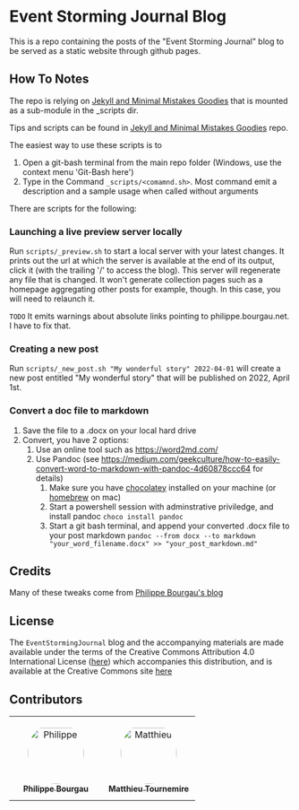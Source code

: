 # Event Storming Journal Blog

This is a repo containing the posts of the "Event Storming Journal" blog to be served as a static website through github pages.

## How To Notes

The repo is relying on [Jekyll and Minimal Mistakes Goodies](https://github.com/philou/jekyll-minimal-mistakes-goodies) that is mounted as a sub-module in the _scripts dir.

Tips and scripts can be found in [Jekyll and Minimal Mistakes Goodies](https://github.com/philou/jekyll-minimal-mistakes-goodies) repo.

The easiest way to use these scripts is to

1. Open a git-bash terminal from the main repo folder (Windows, use the context menu 'Git-Bash here')
2. Type in the Command `_scripts/<comamnd.sh>`. Most command emit a description and a sample usage when called without arguments

There are scripts for the following:

### Launching a live preview server locally

Run `scripts/_preview.sh` to start a local server with your latest changes. It prints out the url at which the server is available at the end of its output, click it (with the trailing '/' to access the blog). This server will regenerate any file that is changed. It won't generate collection pages such as a homepage aggregating other posts for example, though. In this case, you will need to relaunch it.

`TODO` It emits warnings about absolute links pointing to philippe.bourgau.net. I have to fix that.

### Creating a new post

Run `scripts/_new_post.sh "My wonderful story" 2022-04-01` will create a new post entitled "My wonderful story" that will be published on 2022, April 1st.

### Convert a doc file to markdown

1. Save the file to a .docx on your local hard drive
2. Convert, you have 2 options:
    1. Use an online tool such as https://word2md.com/
    2. Use Pandoc (see https://medium.com/geekculture/how-to-easily-convert-word-to-markdown-with-pandoc-4d60878ccc64 for details)
        1. Make sure you have [chocolatey](https://chocolatey.org/install) installed on your machine (or [homebrew](https://brew.sh/) on mac)
        2. Start a powershell session with adminstrative priviledge, and install pandoc `choco install pandoc`
        3. Start a git bash terminal, and append your converted .docx file to your post markdown `pandoc --from docx --to markdown "your_word_filename.docx" >> "your_post_markdown.md"`

## Credits

Many of these tweaks come from [Philippe Bourgau's blog](https://github.com/philou/philou.github.com)

## License

The `EventStormingJournal` blog and the accompanying materials are made available
under the terms of the Creative Commons Attribution 4.0 International License ([here](LICENSE.txt)) which accompanies this
distribution, and is available at the Creative Commons site [here](https://creativecommons.org/licenses/by/4.0/)

## Contributors

<table>
<tr>
    <td align="center" style="word-wrap: break-word; width: 150.0; height: 150.0">
        <a href=https://github.com/philou>
            <img src=https://private-avatars.githubusercontent.com/u/23983?jwt=eyJhbGciOiJIUzI1NiIsInR5cCI6IkpXVCJ9.eyJpc3MiOiJnaXRodWIuY29tIiwiYXVkIjoicmF3LmdpdGh1YnVzZXJjb250ZW50LmNvbSIsImtleSI6ImtleTEiLCJleHAiOjE3MzQ2MDcwMjAsIm5iZiI6MTczNDYwNTgyMCwicGF0aCI6Ii91LzIzOTgzIn0.2o-qUaR0-urfHE5KyXwpfy6ndij3BU54izVc5S90yb0&v=4 width="100;"  style="border-radius:50%;align-items:center;justify-content:center;overflow:hidden;padding-top:10px" alt=Philippe Bourgau/>
            <br />
            <sub style="font-size:14px"><b>Philippe Bourgau</b></sub>
        </a>
    </td>
    <td align="center" style="word-wrap: break-word; width: 150.0; height: 150.0">
        <a href=https://github.com/mattrussa>
            <img src=https://private-avatars.githubusercontent.com/u/7303247?jwt=eyJhbGciOiJIUzI1NiIsInR5cCI6IkpXVCJ9.eyJpc3MiOiJnaXRodWIuY29tIiwiYXVkIjoicmF3LmdpdGh1YnVzZXJjb250ZW50LmNvbSIsImtleSI6ImtleTEiLCJleHAiOjE3MzQ2MDY3ODAsIm5iZiI6MTczNDYwNTU4MCwicGF0aCI6Ii91LzczMDMyNDcifQ.ni01TuhFYqxROQX7Q-7aWkSOTqz_FkY_f3w0pLjw9qg&v=4 width="100;"  style="border-radius:50%;align-items:center;justify-content:center;overflow:hidden;padding-top:10px" alt=Matthieu Tournemire/>
            <br />
            <sub style="font-size:14px"><b>Matthieu Tournemire</b></sub>
        </a>
    </td>
</tr>
</table>
